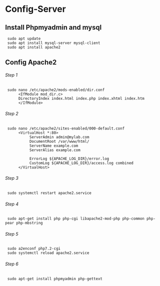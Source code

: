 # Config-Server

## Install Phpmyadmin and mysql
     sudo apt update
     sudo apt install mysql-server mysql-client
     sudo apt install apache2

## Config Apache2
###### Step 1
     sudo nano /etc/apache2/mods-enabled/dir.conf
          <IfModule mod_dir.c>
          DirectoryIndex index.html index.php index.xhtml index.htm
          </IfModule>
###### Step 2
     sudo nano /etc/apache2/sites-enabled/000-default.conf
          <VirtualHost *:80>
               ServerAdmin admin@mylab.com
               DocumentRoot /var/www/html/
               ServerName example.com
               ServerAlias example.com

               ErrorLog ${APACHE_LOG_DIR}/error.log
               CustomLog ${APACHE_LOG_DIR}/access.log combined
          </VirtualHost>
###### Step 3
     sudo systemctl restart apache2.service
###### Step 4
     sudo apt-get install php php-cgi libapache2-mod-php php-common php-pear php-mbstring
###### Step 5
     sudo a2enconf php7.2-cgi
     sudo systemctl reload apache2.service
###### Step 6
     sudo apt-get install phpmyadmin php-gettext
